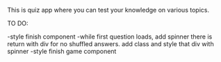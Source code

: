 This is quiz app where you can test your knowledge on various topics.

TO DO:


-style finish component
-while first question loads, add spinner
there is return with div for no shuffled answers. add class and style that div with spinner
-style finish game component